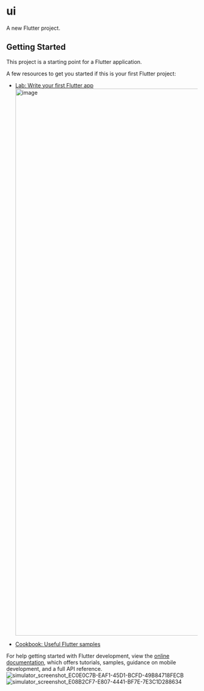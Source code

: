 # ui

A new Flutter project.

## Getting Started

This project is a starting point for a Flutter application.

A few resources to get you started if this is your first Flutter project:

- [Lab: Write your first Flutter app](https://docs.flutter.dev/get-started/codelab)<img width="1440" alt="image" src="https://user-images.githubusercontent.com/118123530/211192708-7396a20a-c0e7-48a1-aff6-be9ab42cbdd9.png">

- [Cookbook: Useful Flutter samples](https://docs.flutter.dev/cookbook)

For help getting started with Flutter development, view the
[online documentation](https://docs.flutter.dev/), which offers tutorials,
samples, guidance on mobile development, and a full API reference.
![simulator_screenshot_EC0E0C7B-EAF1-45D1-BCFD-49B84718FECB](https://user-images.githubusercontent.com/118123530/211192851-cc504eb3-71a3-4060-8d0c-304cee97a88d.png)
![simulator_screenshot_E08B2CF7-E807-4441-BF7E-7E3C1D288634](https://user-images.githubusercontent.com/118123530/211192886-bb20c5d8-a63a-4d1a-9ad5-e460ec75f786.png)
